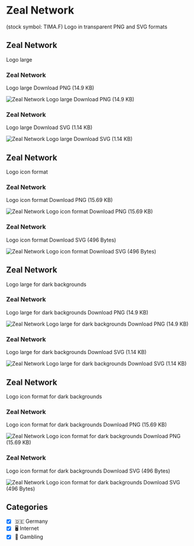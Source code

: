 # Zeal Network
 (stock symbol: TIMA.F) Logo in transparent PNG and SVG formats

## Zeal Network
 Logo large

### Zeal Network
 Logo large Download PNG (14.9 KB)

![Zeal Network
 Logo large Download PNG (14.9 KB)](/img/orig/TIMA.F_BIG-876abd1c.png)

### Zeal Network
 Logo large Download SVG (1.14 KB)

![Zeal Network
 Logo large Download SVG (1.14 KB)](/img/orig/TIMA.F_BIG-8e42af0c.svg)

## Zeal Network
 Logo icon format

### Zeal Network
 Logo icon format Download PNG (15.69 KB)

![Zeal Network
 Logo icon format Download PNG (15.69 KB)](/img/orig/TIMA.F-41f2eabd.png)

### Zeal Network
 Logo icon format Download SVG (496 Bytes)

![Zeal Network
 Logo icon format Download SVG (496 Bytes)](/img/orig/TIMA.F-82a046f8.svg)

## Zeal Network
 Logo large for dark backgrounds

### Zeal Network
 Logo large for dark backgrounds Download PNG (14.9 KB)

![Zeal Network
 Logo large for dark backgrounds Download PNG (14.9 KB)](/img/orig/TIMA.F_BIG.D-e575c107.png)

### Zeal Network
 Logo large for dark backgrounds Download SVG (1.14 KB)

![Zeal Network
 Logo large for dark backgrounds Download SVG (1.14 KB)](/img/orig/TIMA.F_BIG.D-968ce5c3.svg)

## Zeal Network
 Logo icon format for dark backgrounds

### Zeal Network
 Logo icon format for dark backgrounds Download PNG (15.69 KB)

![Zeal Network
 Logo icon format for dark backgrounds Download PNG (15.69 KB)](/img/orig/TIMA.F.D-bb2eaa2c.png)

### Zeal Network
 Logo icon format for dark backgrounds Download SVG (496 Bytes)

![Zeal Network
 Logo icon format for dark backgrounds Download SVG (496 Bytes)](/img/orig/TIMA.F.D-10b7ad32.svg)



## Categories
- [x] 🇩🇪 Germany
- [x] 🖥️ Internet
- [x] 🎰 Gambling
